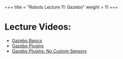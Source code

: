 +++
title = "Robots Lecture 11: Gazebo"
weight = 11
+++

# Lecture Videos:

 - [Gazebo Basics](https://youtu.be/CmgvnwMJ4yI)
 - [Gazebo Plugins](https://youtu.be/hp_X0Idwae8)
 - [Gazebo Plugins: No Custom Sensors](https://youtu.be/_42JY6O4A5k)


